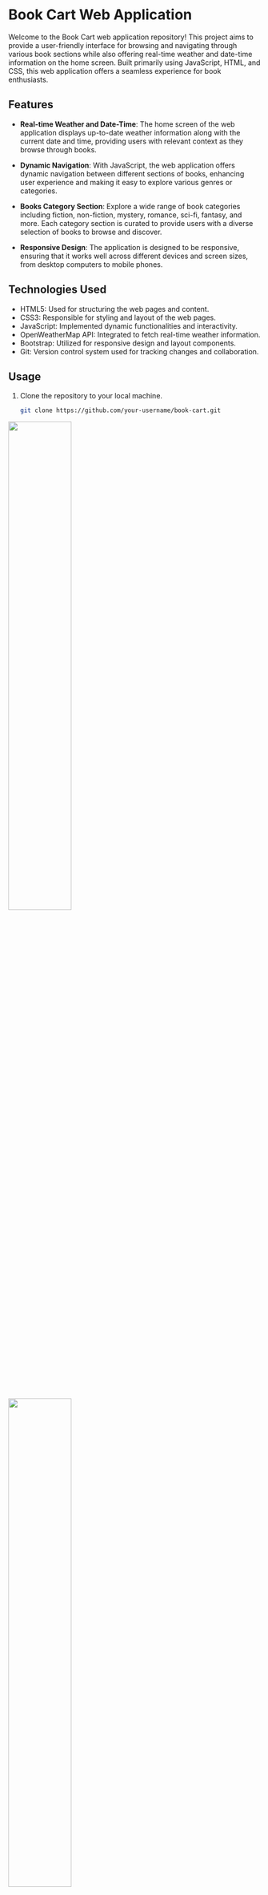 # Book Cart Web Application

Welcome to the Book Cart web application repository! This project aims to provide a user-friendly interface for browsing and navigating through various book sections while also offering real-time weather and date-time information on the home screen. Built primarily using JavaScript, HTML, and CSS, this web application offers a seamless experience for book enthusiasts.

## Features

- **Real-time Weather and Date-Time**: The home screen of the web application displays up-to-date weather information along with the current date and time, providing users with relevant context as they browse through books.

- **Dynamic Navigation**: With JavaScript, the web application offers dynamic navigation between different sections of books, enhancing user experience and making it easy to explore various genres or categories.

- **Books Category Section**: Explore a wide range of book categories including fiction, non-fiction, mystery, romance, sci-fi, fantasy, and more. Each category section is curated to provide users with a diverse selection of books to browse and discover.

- **Responsive Design**: The application is designed to be responsive, ensuring that it works well across different devices and screen sizes, from desktop computers to mobile phones.

## Technologies Used

- HTML5: Used for structuring the web pages and content.
- CSS3: Responsible for styling and layout of the web pages.
- JavaScript: Implemented dynamic functionalities and interactivity.
- OpenWeatherMap API: Integrated to fetch real-time weather information.
- Bootstrap: Utilized for responsive design and layout components.
- Git: Version control system used for tracking changes and collaboration.

## Usage

1. Clone the repository to your local machine.
   ```bash
   git clone https://github.com/your-username/book-cart.git

<img src="img/Screenshot 2024-03-06 121838.png"  style="width:50%"/>
<img src="img/Screenshot 2024-03-06 121855.png"  style="width:50%"/>
<img src="img/Screenshot 2024-03-06 121909.png"  style="width:50%"/>
<img src="img/Screenshot 2024-03-06 121925.png"  style="width:50%"/>
